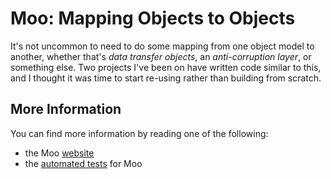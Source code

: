 # Moo: Mapping Objects to Objects

It's not uncommon to need to do some mapping from one object model to another, whether that's
_data transfer objects_, an _anti-corruption layer_, or something else.  Two projects I've been on
have written code similar to this, and I thought it was time to start re-using rather than
building from scratch.

## More Information

You can find more information by reading one of the following:
  -  the Moo [website](http://geoffreywiseman.github.com/Moo)
  -  the [automated tests](http://github.com/geoffreywiseman/Moo/tree/master/src/test/java/com/codiform/moo/) for Moo 

